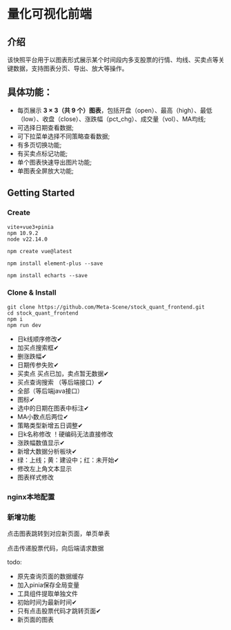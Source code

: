 # 量化可视化前端

## 介绍

该快照平台用于以图表形式展示某个时间段内多支股票的行情、均线、买卖点等关键数据，支持图表分页、导出、放大等操作。

## 具体功能：

- 每页展示 **3 × 3（共 9 个）图表**，包括开盘（open）、最高（high）、最低（low）、收盘（close）、涨跌幅（pct_chg）、成交量（vol）、MA均线;
- 可选择日期查看数据;
- 可下拉菜单选择不同策略查看数据;
- 有多页切换功能;
- 有买卖点标记功能;
- 单个图表快速导出图片功能;
- 单图表全屏放大功能;

## Getting Started

### Create

```
vite+vue3+pinia
npm 10.9.2
node v22.14.0
```

```
npm create vue@latest

npm install element-plus --save

npm install echarts --save
```

### Clone & Install

```
git clone https://github.com/Meta-Scene/stock_quant_frontend.git
cd stock_quant_frontend
npm i
npm run dev
```

- 日k线顺序修改✔
- 加买点搜索框✔
- 删涨跌幅✔
- 日期传参失败✔
- 买卖点 买点已加，卖点暂无数据✔
- 买点查询搜索 （等后端接口）✔
- 全部（等后端java接口）
- 图标✔
- 选中的日期在图表中标注✔
- MA小数点后两位✔
- 策略类型新增五日调整✔
- 日k名称修改 ！硬编码无法直接修改
- 涨跌幅数值显示✔
- 新增大数据分析板块✔
- 绿：上线；黄：建设中；红：未开始✔
- 修改左上角文本显示
- 图表样式修改

### nginx本地配置

### 新增功能

点击图表跳转到对应新页面，单页单表

点击传递股票代码，向后端请求数据

todo:

- 原先查询页面的数据缓存
- 加入pinia保存全局变量
- 工具组件提取单独文件
- 初始时间为最新时间✔
- 只有点击股票代码才跳转页面✔
- 新页面的图表
